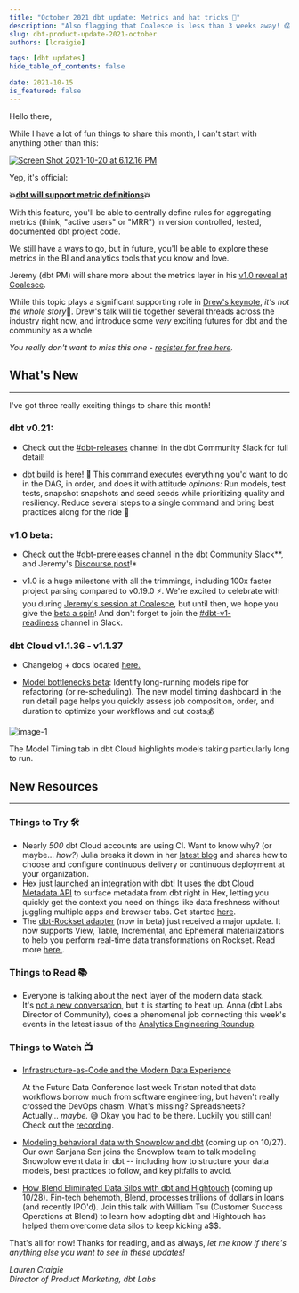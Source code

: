 ```yaml
---
title: "October 2021 dbt update: Metrics and hat tricks 🎩"
description: "Also flagging that Coalesce is less than 3 weeks away! 😱"
slug: dbt-product-update-2021-october
authors: [lcraigie] 

tags: [dbt updates]
hide_table_of_contents: false

date: 2021-10-15
is_featured: false
---
```


Hello there,

While I have a lot of fun things to share this month, I can't start with anything other than this:

[![Screen Shot 2021-10-20 at 6.12.16 PM](https://hs-8698602.f.hubspotemail.net/hub/8698602/hubfs/Screen%20Shot%202021-10-20%20at%206.12.16%20PM.png?upscale=true&width=800&upscale=true&name=Screen%20Shot%202021-10-20%20at%206.12.16%20PM.png)](https://twitter.com/getdbt/status/1449090582865981442?s=20&utm_campaign=Monthly%20Product%20Updates&utm_source=hs_email&utm_medium=email&_hsenc=p2ANqtz-_wfy8vfjMjwQ7o8TXEOVz-oXI35iVcVP1HtAvriVHfJoAd1IcsP-MCww6vJUDlvAfiuQjZ)

Yep, it's official:

**💥[dbt will support metric definitions](https://github.com/dbt-labs/dbt-core/issues/4071?utm_campaign=Monthly%20Product%20Updates&utm_source=hs_email&utm_medium=email&_hsenc=p2ANqtz-_wfy8vfjMjwQ7o8TXEOVz-oXI35iVcVP1HtAvriVHfJoAd1IcsP-MCww6vJUDlvAfiuQjZ)💥**

With this feature, you'll be able to centrally define rules for aggregating metrics (think, "active users" or "MRR") in version controlled, tested, documented dbt project code.

<!--truncate-->

We still have a ways to go, but in future, you'll be able to explore these metrics in the BI and analytics tools that you know and love.

Jeremy (dbt PM) will share more about the metrics layer in his [v1.0 reveal at Coalesce](https://coalesce.getdbt.com/talks/dbt-v10-reveal/?utm_medium=email&utm_source=hs_email%5B%E2%80%A6%5Dn%3Dh2-2021_coalesce-2021_awareness&utm_content=connect_prod_&_hsenc=p2ANqtz-_wfy8vfjMjwQ7o8TXEOVz-oXI35iVcVP1HtAvriVHfJoAd1IcsP-MCww6vJUDlvAfiuQjZ).

While this topic plays a significant supporting role in [Drew's keynote](https://coalesce.getdbt.com/talks/keynote-building-a-force-of-gravity/?utm_medium=ema%5B%E2%80%A6%5Dn%3Dh2-2021_coalesce-2021_awareness&utm_content=connect_prod_&_hsenc=p2ANqtz-_wfy8vfjMjwQ7o8TXEOVz-oXI35iVcVP1HtAvriVHfJoAd1IcsP-MCww6vJUDlvAfiuQjZ), *it's not the whole story*🍿. Drew's talk will tie together several threads across the industry right now, and introduce some *very* exciting futures for dbt and the community as a whole.

*You really don't want to miss this one - [register for free here](https://coalesce.getdbt.com/talks/keynote-building-a-force-of-gravity/?utm_medium=ema%5B%E2%80%A6%5Dn%3Dh2-2021_coalesce-2021_awareness&utm_content=connect_prod_&_hsenc=p2ANqtz-_wfy8vfjMjwQ7o8TXEOVz-oXI35iVcVP1HtAvriVHfJoAd1IcsP-MCww6vJUDlvAfiuQjZ).*

## What's New
--------------

I've got three really exciting things to share this month!

### dbt v0.21: 
-	Check out the [#dbt-releases](https://getdbt.slack.com/archives/C37J8BQEL?utm_campaign=Monthly%20Product%20Updates&utm_source=hs_email&utm_medium=email&_hsenc=p2ANqtz-_wfy8vfjMjwQ7o8TXEOVz-oXI35iVcVP1HtAvriVHfJoAd1IcsP-MCww6vJUDlvAfiuQjZ) channel in the dbt Community Slack for full detail!

-   [dbt build](https://docs.getdbt.com/reference/commands/build?utm_campaign=Monthly%20Product%20Updates&utm_source=hs_email&utm_medium=email&_hsenc=p2ANqtz-_wfy8vfjMjwQ7o8TXEOVz-oXI35iVcVP1HtAvriVHfJoAd1IcsP-MCww6vJUDlvAfiuQjZ) is here! 🙌 This command executes everything you'd want to do in the DAG, in order, and does it with attitude *opinions:* Run models, test tests, snapshot snapshots and seed seeds while prioritizing quality and resiliency. Reduce several steps to a single command and bring best practices along for the ride 🚗

### v1.0 beta: 
-	Check out the [#dbt-prereleases](https://getdbt.slack.com/archives/C016X6ABVUK?utm_campaign=Monthly%20Product%20Updates&utm_source=hs_email&utm_medium=email&_hsenc=p2ANqtz-_wfy8vfjMjwQ7o8TXEOVz-oXI35iVcVP1HtAvriVHfJoAd1IcsP-MCww6vJUDlvAfiuQjZ) channel in the dbt Community Slack**, and Jeremy's [Discourse post](https://discourse.getdbt.com/t/prerelease-dbt-core-v1-0-0-b1/3180?utm_campaign=Monthly%20Product%20Updates&utm_source=hs_email&utm_medium=email&_hsenc=p2ANqtz-_wfy8vfjMjwQ7o8TXEOVz-oXI35iVcVP1HtAvriVHfJoAd1IcsP-MCww6vJUDlvAfiuQjZ)!*

-   v1.0 is a huge milestone with all the trimmings, including 100x faster project parsing compared to v0.19.0 ⚡. We're excited to celebrate with you during [Jeremy's session at Coalesce](https://coalesce.getdbt.com/talks/dbt-v10-reveal/?utm_campaign=Monthly%20Product%20Updates&utm_source=hs_email&utm_medium=email&_hsenc=p2ANqtz-_wfy8vfjMjwQ7o8TXEOVz-oXI35iVcVP1HtAvriVHfJoAd1IcsP-MCww6vJUDlvAfiuQjZ), but until then, we hope you give the [beta a spin](https://getdbt.slack.com/archives/C016X6ABVUK/p1634151813050300?utm_campaign=Monthly%20Product%20Updates&utm_source=hs_email&utm_medium=email&_hsenc=p2ANqtz-_wfy8vfjMjwQ7o8TXEOVz-oXI35iVcVP1HtAvriVHfJoAd1IcsP-MCww6vJUDlvAfiuQjZ)! And don't forget to join the [#dbt-v1-readiness](https://getdbt.slack.com/archives/C02HM9AAXL4?utm_campaign=Monthly%20Product%20Updates&utm_source=hs_email&utm_medium=email&_hsenc=p2ANqtz-_wfy8vfjMjwQ7o8TXEOVz-oXI35iVcVP1HtAvriVHfJoAd1IcsP-MCww6vJUDlvAfiuQjZ) channel in Slack.

### dbt Cloud v1.1.36 - v1.1.37
-	Changelog + docs located [here.](https://docs.getdbt.com/docs/dbt-cloud/cloud-changelog?utm_campaign=Monthly%20Product%20Updates&utm_source=hs_email&utm_medium=email&_hsenc=p2ANqtz-_wfy8vfjMjwQ7o8TXEOVz-oXI35iVcVP1HtAvriVHfJoAd1IcsP-MCww6vJUDlvAfiuQjZ)

-   [Model bottlenecks beta](https://getdbt.slack.com/archives/C02GUTGK73N?utm_campaign=Monthly%20Product%20Updates&utm_source=hs_email&utm_medium=email&_hsenc=p2ANqtz-_wfy8vfjMjwQ7o8TXEOVz-oXI35iVcVP1HtAvriVHfJoAd1IcsP-MCww6vJUDlvAfiuQjZ): Identify long-running models ripe for refactoring (or re-scheduling). The new model timing dashboard in the run detail page helps you quickly assess job composition, order, and duration to optimize your workflows and cut costs💰

 ![image-1](https://hs-8698602.f.hubspotemail.net/hub/8698602/hubfs/image-1.png?upscale=true&width=1120&upscale=true&name=image-1.png) 

The Model Timing tab in dbt Cloud highlights models taking particularly long to run.


## New Resources 
--------------

### Things to Try 🛠️

-   Nearly *500* dbt Cloud accounts are using CI. Want to know why? (or maybe... *how?*) Julia breaks it down in her [latest blog](https://blog.getdbt.com/adopting-ci-cd-with-dbt-cloud/?utm_campaign=Monthly%20Product%20Updates&utm_source=hs_email&utm_medium=email&_hsenc=p2ANqtz-_wfy8vfjMjwQ7o8TXEOVz-oXI35iVcVP1HtAvriVHfJoAd1IcsP-MCww6vJUDlvAfiuQjZ) and shares how to choose and configure continuous delivery or continuous deployment at your organization.
-   Hex just [launched an integration](https://hex.tech/blog/dbt-integration?utm_campaign=Monthly%20Product%20Updates&utm_source=hs_email&utm_medium=email&_hsenc=p2ANqtz-_wfy8vfjMjwQ7o8TXEOVz-oXI35iVcVP1HtAvriVHfJoAd1IcsP-MCww6vJUDlvAfiuQjZ) with dbt! It uses the [dbt Cloud Metadata API](https://docs.getdbt.com/docs/dbt-cloud/dbt-cloud-api/metadata/metadata-overview?utm_campaign=Monthly%20Product%20Updates&utm_source=hs_email&utm_medium=email&_hsenc=p2ANqtz-_wfy8vfjMjwQ7o8TXEOVz-oXI35iVcVP1HtAvriVHfJoAd1IcsP-MCww6vJUDlvAfiuQjZ) to surface metadata from dbt right in Hex, letting you quickly get the context you need on things like data freshness without juggling multiple apps and browser tabs. Get started [here](https://docs.hex.tech/connecting-to-data/configuring-data-connections/dbt-integration?utm_campaign=Monthly%20Product%20Updates&utm_source=hs_email&utm_medium=email&_hsenc=p2ANqtz-_wfy8vfjMjwQ7o8TXEOVz-oXI35iVcVP1HtAvriVHfJoAd1IcsP-MCww6vJUDlvAfiuQjZ).
-   The [dbt-Rockset adapter](https://github.com/rockset/dbt-rockset?utm_campaign=Monthly%20Product%20Updates&utm_source=hs_email&utm_medium=email&_hsenc=p2ANqtz-_wfy8vfjMjwQ7o8TXEOVz-oXI35iVcVP1HtAvriVHfJoAd1IcsP-MCww6vJUDlvAfiuQjZ) (now in beta) just received a major update. It now supports View, Table, Incremental, and Ephemeral materializations to help you perform real-time data transformations on Rockset. Read more [here.](https://rockset.com/blog/real-time-data-transformations-dbt-rockset?utm_campaign=Monthly%20Product%20Updates&utm_source=hs_email&utm_medium=email&_hsenc=p2ANqtz-_wfy8vfjMjwQ7o8TXEOVz-oXI35iVcVP1HtAvriVHfJoAd1IcsP-MCww6vJUDlvAfiuQjZ).

### Things to Read 📚

-   Everyone is talking about the next layer of the modern data stack. It's [not a new conversation](https://benn.substack.com/p/metrics-layer?utm_campaign=Monthly%20Product%20Updates&utm_source=hs_email&utm_medium=email&_hsenc=p2ANqtz-_wfy8vfjMjwQ7o8TXEOVz-oXI35iVcVP1HtAvriVHfJoAd1IcsP-MCww6vJUDlvAfiuQjZ), but it is starting to heat up. Anna (dbt Labs Director of Community), does a phenomenal job connecting this week's events in the latest issue of the [Analytics Engineering Roundup](https://roundup.getdbt.com/?utm_campaign=Monthly%20Product%20Updates&utm_source=hs_email&utm_medium=email&_hsenc=p2ANqtz-_wfy8vfjMjwQ7o8TXEOVz-oXI35iVcVP1HtAvriVHfJoAd1IcsP-MCww6vJUDlvAfiuQjZ).

### Things to Watch 📺

-   [Infrastructure-as-Code and the Modern Data Experience](https://futuredata.brighttalk.live/talk/19069-506932/?utm_campaign=Monthly%20Product%20Updates&utm_source=hs_email&utm_medium=email&_hsenc=p2ANqtz-_wfy8vfjMjwQ7o8TXEOVz-oXI35iVcVP1HtAvriVHfJoAd1IcsP-MCww6vJUDlvAfiuQjZ)

    At the Future Data Conference last week Tristan noted that data workflows borrow much from software engineering, but haven't really crossed the DevOps chasm. What's missing? Spreadsheets? Actually... *maybe.* 😅 Okay you had to be there. Luckily you still can! Check out the [recording](https://futuredata.brighttalk.live/talk/19069-506932/?utm_campaign=Monthly%20Product%20Updates&utm_source=hs_email&utm_medium=email&_hsenc=p2ANqtz-_wfy8vfjMjwQ7o8TXEOVz-oXI35iVcVP1HtAvriVHfJoAd1IcsP-MCww6vJUDlvAfiuQjZ).
-   [Modeling behavioral data with Snowplow and dbt](https://get.snowplowanalytics.com/wbn/dbt-and-snowplow/data-modeling/?utm_campaign=Monthly%20Product%20Updates&utm_source=hs_email&utm_medium=email&_hsenc=p2ANqtz-_wfy8vfjMjwQ7o8TXEOVz-oXI35iVcVP1HtAvriVHfJoAd1IcsP-MCww6vJUDlvAfiuQjZ) (coming up on 10/27).
    Our own Sanjana Sen joins the Snowplow team to talk modeling Snowplow event data in dbt -- including how to structure your data models, best practices to follow, and key pitfalls to avoid.
-   [How Blend Eliminated Data Silos with dbt and Hightouch](https://hightouch.io/dbt-hightouch-blend-event/?utm_campaign=Monthly%20Product%20Updates&utm_source=hs_email&utm_medium=email&_hsenc=p2ANqtz-_wfy8vfjMjwQ7o8TXEOVz-oXI35iVcVP1HtAvriVHfJoAd1IcsP-MCww6vJUDlvAfiuQjZ) (coming up 10/28).
    Fin-tech behemoth, Blend, processes trillions of dollars in loans (and recently IPO'd). Join this talk with William Tsu (Customer Success Operations at Blend) to learn how adopting dbt and Hightouch has helped them overcome data silos to keep kicking a$$.

 
That's all for now! Thanks for reading, and as always, *let me know if there's anything else you want to see in these updates!*

*Lauren Craigie*  
*Director of Product Marketing, dbt Labs*
